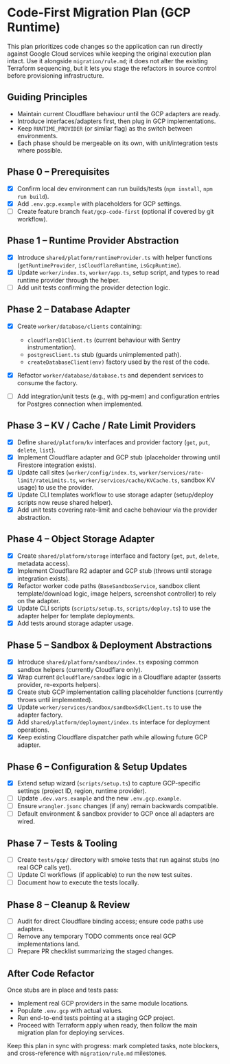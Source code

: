 # Code-First Migration Plan (GCP Runtime)

This plan prioritizes code changes so the application can run directly against Google Cloud services while keeping the original execution plan intact. Use it alongside `migration/rule.md`; it does not alter the existing Terraform sequencing, but it lets you stage the refactors in source control before provisioning infrastructure.

## Guiding Principles
- Maintain current Cloudflare behaviour until the GCP adapters are ready.
- Introduce interfaces/adapters first, then plug in GCP implementations.
- Keep `RUNTIME_PROVIDER` (or similar flag) as the switch between environments.
- Each phase should be mergeable on its own, with unit/integration tests where possible.

## Phase 0 – Prerequisites
- [x] Confirm local dev environment can run builds/tests (`npm install`, `npm run build`).
- [x] Add `.env.gcp.example` with placeholders for GCP settings.
- [ ] Create feature branch `feat/gcp-code-first` (optional if covered by git workflow).

## Phase 1 – Runtime Provider Abstraction
- [x] Introduce `shared/platform/runtimeProvider.ts` with helper functions (`getRuntimeProvider`, `isCloudflareRuntime`, `isGcpRuntime`).
- [x] Update `worker/index.ts`, `worker/app.ts`, setup script, and types to read runtime provider through the helper.
- [ ] Add unit tests confirming the provider detection logic.

## Phase 2 – Database Adapter
- [x] Create `worker/database/clients` containing:
  - `cloudflareD1Client.ts` (current behaviour with Sentry instrumentation).
  - `postgresClient.ts` stub (guards unimplemented path).
  - `createDatabaseClient(env)` factory used by the rest of the code.
- [x] Refactor `worker/database/database.ts` and dependent services to consume the factory.
- [ ] Add integration/unit tests (e.g., with pg-mem) and configuration entries for Postgres connection when implemented.


## Phase 3 – KV / Cache / Rate Limit Providers
- [x] Define `shared/platform/kv` interfaces and provider factory (`get`, `put`, `delete`, `list`).
- [x] Implement Cloudflare adapter and GCP stub (placeholder throwing until Firestore integration exists).
- [x] Update call sites (`worker/config/index.ts`, `worker/services/rate-limit/rateLimits.ts`, `worker/services/cache/KVCache.ts`, sandbox KV usage) to use the provider.
- [x] Update CLI templates workflow to use storage adapter (setup/deploy scripts now reuse shared helper).
- [x] Add unit tests covering rate-limit and cache behaviour via the provider abstraction.

## Phase 4 – Object Storage Adapter
- [x] Create `shared/platform/storage` interface and factory (`get`, `put`, `delete`, metadata access).
- [x] Implement Cloudflare R2 adapter and GCP stub (throws until storage integration exists).
- [x] Refactor worker code paths (`BaseSandboxService`, sandbox client template/download logic, image helpers, screenshot controller) to rely on the adapter.
- [x] Update CLI scripts (`scripts/setup.ts`, `scripts/deploy.ts`) to use the adapter helper for template deployments.
- [x] Add tests around storage adapter usage.

## Phase 5 – Sandbox & Deployment Abstractions
- [x] Introduce `shared/platform/sandbox/index.ts` exposing common sandbox helpers (currently Cloudflare only).
- [x] Wrap current `@cloudflare/sandbox` logic in a Cloudflare adapter (asserts provider, re-exports helpers).
- [x] Create stub GCP implementation calling placeholder functions (currently throws until implemented).
- [x] Update `worker/services/sandbox/sandboxSdkClient.ts` to use the adapter factory.
- [x] Add `shared/platform/deployment/index.ts` interface for deployment operations.
- [x] Keep existing Cloudflare dispatcher path while allowing future GCP adapter.

## Phase 6 – Configuration & Setup Updates
- [x] Extend setup wizard (`scripts/setup.ts`) to capture GCP-specific settings (project ID, region, runtime provider).
- [ ] Update `.dev.vars.example` and the new `.env.gcp.example`.
- [ ] Ensure `wrangler.jsonc` changes (if any) remain backwards compatible.
- [ ] Default environment & sandbox provider to GCP once all adapters are wired.

## Phase 7 – Tests & Tooling
- [ ] Create `tests/gcp/` directory with smoke tests that run against stubs (no real GCP calls yet).
- [ ] Update CI workflows (if applicable) to run the new test suites.
- [ ] Document how to execute the tests locally.

## Phase 8 – Cleanup & Review
- [ ] Audit for direct Cloudflare binding access; ensure code paths use adapters.
- [ ] Remove any temporary TODO comments once real GCP implementations land.
- [ ] Prepare PR checklist summarizing the staged changes.

## After Code Refactor
Once stubs are in place and tests pass:
- Implement real GCP providers in the same module locations.
- Populate `.env.gcp` with actual values.
- Run end-to-end tests pointing at a staging GCP project.
- Proceed with Terraform apply when ready, then follow the main migration plan for deploying services.

Keep this plan in sync with progress: mark completed tasks, note blockers, and cross-reference with `migration/rule.md` milestones.
